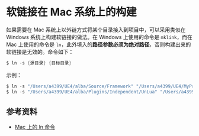 # 软链接在 Mac 系统上的构建

如果需要在 Mac 系统上以外链方式将某个目录接入到项目中，可以采用类似在 Windows 系统上构建软链接的做法。在 Windows 上使用的命令是 `mklink`，而在 Mac 上使用的命令是 `ln`，此外填入的**路径参数必须为绝对路径**，否则构建出来的软链接是无效的。命令如下：

```powershell
$ ln -s {源目录} {目标目录}
```

示例：

```powershell
$ ln -s "/Users/a4399/UE4/alba/Source/Framework" "/Users/a4399/UE4/MyProject/Source/Framework"
$ ln -s "/Users/a4399/UE4/alba/Plugins/Independent/UnLua" "/Users/a4399/UE4/MyProject/Plugins/UnLua"
```


## 参考资料

+ [Mac 上的 ln 命令](http://www.wuliaole.com/2017/02/18/symlink_on_mac_os/)
